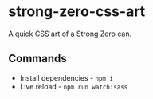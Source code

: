 # strong-zero-css-art

A quick CSS art of a Strong Zero can.

## Commands

- Install dependencies - `npm i`
- Live reload - `npm run watch:sass`
